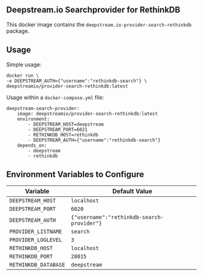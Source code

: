 Deepstream.io Searchprovider for RethinkDB
---

This docker image contains the `deepstream.io-provider-search-rethinkdb` package.

## Usage

Simple usage:

```
docker run \
-e DEEPSTREAM_AUTH={"username":"rethinkdb-search"} \
deepstreamio/provider-search-rethinkdb:latest
```

Usage within a `docker-compose.yml` file:

```
deepstream-search-provider:
    image: deepstreamio/provider-search-rethinkdb:latest
    environment:
        - DEEPSTREAM_HOST=deepstream
        - DEEPSTREAM_PORT=6021
        - RETHINKDB_HOST=rethinkdb
        - DEEPSTREAM_AUTH={"username":"rethinkdb-search"}
    depends_on:
        - deepstream
        - rethinkdb
```

## Environment Variables to Configure

| Variable | Default Value |
|---|---|
| `DEEPSTREAM_HOST` | `localhost` |
| `DEEPSTREAM_PORT` | `6020` |
| `DEEPSTREAM_AUTH` | `{"username":"rethinkdb-search-provider"}` |
| `PROVIDER_LISTNAME` | `search` |
| `PROVIDER_LOGLEVEL` | `3` |
| `RETHINKDB_HOST` | `localhost` |
| `RETHINKDB_PORT` | `28015` |
| `RETHINKDB_DATABASE` | `deepstream` |
